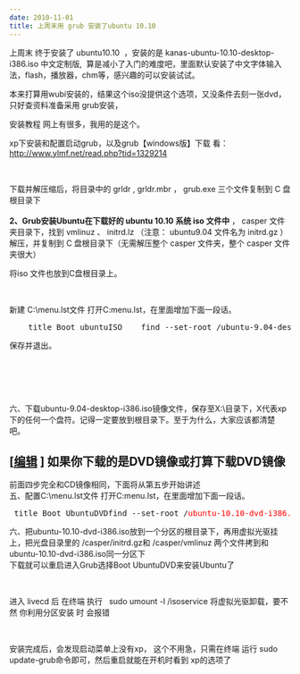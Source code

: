 ```yaml
---
date: 2010-11-01
title: 上周末用 grub 安装了ubuntu 10.10
---
```



<p>上周末 终于安装了 ubuntu10.10&nbsp; ，安装的是 kanas-ubuntu-10.10-desktop-i386.iso 中文定制版,&nbsp; 算是减小了入门的难度吧，里面默认安装了中文字体输入法，flash，播放器，chm等，感兴趣的可以安装试试。</p> <p>本来打算用wubi安装的，结果这个iso没提供这个选项，又没条件去刻一张dvd，只好查资料准备采用 grub安装，</p> <p>安装教程 网上有很多，我用的是这个。</p> <p>xp下安装和配置启动grub，以及grub【windows版】下载 看：<a class="external free" title="http://www.ylmf.net/read.php?tid=1329214" rel="nofollow" href="http://www.ylmf.net/read.php?tid=1329214">http://www.ylmf.net/read.php?tid=1329214</a> </p> <p>&nbsp;</p> <p>下载并解压缩后，将目录中的 grldr , grldr.mbr ， grub.exe 三个文件复制到 C 盘根目录下<br /><br /><strong>2、Grub安装Ubuntu在下载好的 ubuntu 10.10 系统 iso 文件中</strong> ， casper 文件夹目录下，找到 vmlinuz 、 initrd.lz （注意： ubuntu9.04 文件名为 initrd.gz ）解压，并复制到 C 盘根目录下（无需解压整个 casper 文件夹，整个 casper 文件夹很大）</p> <p>将iso 文件也放到C盘根目录上。</p> <p>&nbsp;</p> <p>新建 C:\menu.lst文件 打开C:menu.lst，在里面增加下面一段话。 </p> <pre>    title Boot ubuntuISO    find --set-root /ubuntu-9.04-desktop-i386.iso    map --mem /ubuntu-9.04-desktop-i386.iso (hd32)    map --hook    chainloader (hd32)    boot</pre> <p>保存并退出。 </p> <p><a class="image" title="Image:Grubiso.jpg" href="http://wiki.ubuntu.org.cn/File:Grubiso.jpg"><br /></a> </p> <p>&nbsp;</p> <p><br /> 六、下载ubuntu-9.04-desktop-i386.iso镜像文件，保存至X:\目录下，X代表xp下的任何一个盘符。记得一定要放到根目录下。至于为什么，大家应该都清楚吧。&nbsp; </p> <p> <a id=".E5.A6.82.E6.9E.9C.E4.BD.A0.E4.B8.8B.E8.BD.BD.E7.9A.84.E6.98.AFDVD.E9.95.9C.E5.83.8F.E6.88.96.E6.89.93.E7.AE.97.E4.B8.8B.E8.BD.BDDVD.E9.95.9C.E5.83.8F" name=".E5.A6.82.E6.9E.9C.E4.BD.A0.E4.B8.8B.E8.BD.BD.E7.9A.84.E6.98.AFDVD.E9.95.9C.E5.83.8F.E6.88.96.E6.89.93.E7.AE.97.E4.B8.8B.E8.BD.BDDVD.E9.95.9C.E5.83.8F"></a> </p> <h2> <span class="editsection">[<a title="编辑段落：如果你下载的是DVD镜像或打算下载DVD镜像" href="http://wiki.ubuntu.org.cn/index.php?title=%E4%BD%BF%E7%94%A8Windows%E4%B8%8BGRUB%E5%BC%95%E5%AF%BC%E5%90%AF%E5%8A%A8ubuntu%E5%AE%89%E8%A3%85%E9%95%9C%E5%83%8F&amp;action=edit&amp;section=2">编辑</a> ]</span> <span class="mw-headline"> 如果你下载的是DVD镜像或打算下载DVD镜像 </span> </h2> <p>前面四步完全和CD镜像相同，下面将从第五步开始讲述<br /> 五、配置C:\menu.lst文件 打开C:menu.lst，在里面增加下面一段话。 </p> <pre> title Boot UbuntuDVDfind --set-root /<span style="color: #ff0000;">ubuntu-10.10-dvd-i386.iso</span>kernel vmlinuz iso-scan/filename=/<span style="color: #ff0000;">ubuntu-10.10-dvd-i386.iso</span> boot=casper roinitrd initrd.gzboot</pre> <p>六、把ubuntu-10.10-dvd-i386.iso放到一个分区的根目录下，再用虚拟光驱挂上，把光盘目录里的 /casper/initrd.gz和 /casper/vmlinuz 两个文件拷到和ubuntu-10.10-dvd-i386.iso同一分区下<br /> 下载就可以重启进入Grub选择Boot UbuntuDVD来安装Ubuntu了</p> <p>&nbsp;&nbsp; <a class="image" title="Image:Grubiso5.jpg" href="http://wiki.ubuntu.org.cn/File:Grubiso5.jpg"></a> </p> <p>进入 livecd 后 在终端 执行&nbsp;&nbsp; sudo umount -l /isoservice 将虚拟光驱卸载，要不然 你利用分区安装 时 会报错</p> <p>&nbsp;</p> <p>安装完成后，会发现启动菜单上没有xp， 这个不用急，只需在终端 运行 sudo update-grub命令即可，然后重启就能在开机时看到 xp的选项了</p>